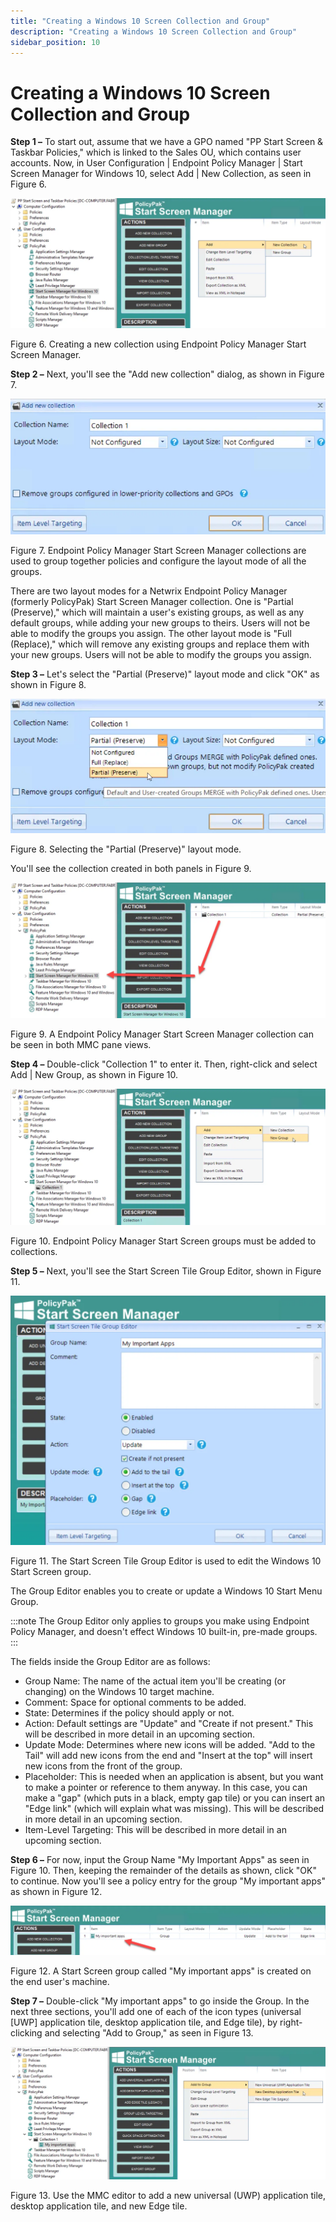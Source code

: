 ```yaml
---
title: "Creating a Windows 10 Screen Collection and Group"
description: "Creating a Windows 10 Screen Collection and Group"
sidebar_position: 10
---
```


# Creating a Windows 10 Screen Collection and Group

**Step 1 –** To start out, assume that we have a GPO named "PP Start Screen & Taskbar Policies,"
which is linked to the Sales OU, which contains user accounts. Now, in User Configuration | Endpoint
Policy Manager | Start Screen Manager for Windows 10, select Add | New Collection, as seen in
Figure 6.

![quickstart_start_screen_manager_1](../assets/startscreen/quickstart_start_screen_manager_1.webp)

Figure 6. Creating a new collection using Endpoint Policy Manager Start Screen Manager.

**Step 2 –** Next, you'll see the "Add new collection" dialog, as shown in Figure 7.

![quickstart_start_screen_manager_2](../assets/startscreen/quickstart_start_screen_manager_2.webp)

Figure 7. Endpoint Policy Manager Start Screen Manager collections are used to group together
policies and configure the layout mode of all the groups.

There are two layout modes for a Netwrix Endpoint Policy Manager (formerly PolicyPak) Start Screen
Manager collection. One is "Partial (Preserve)," which will maintain a user's existing groups, as
well as any default groups, while adding your new groups to theirs. Users will not be able to modify
the groups you assign. The other layout mode is "Full (Replace)," which will remove any existing
groups and replace them with your new groups. Users will not be able to modify the groups you
assign.

**Step 3 –** Let's select the "Partial (Preserve)" layout mode and click "OK" as shown in Figure 8.

![quickstart_start_screen_manager_3](../assets/settings/startscreen/quickstart_start_screen_manager_3.webp)

Figure 8. Selecting the "Partial (Preserve)" layout mode.

You'll see the collection created in both panels in Figure 9.

![quickstart_start_screen_manager_4](../assets/startscreen/quickstart_start_screen_manager_4.webp)

Figure 9. A Endpoint Policy Manager Start Screen Manager collection can be seen in both MMC pane
views.

**Step 4 –** Double-click "Collection 1" to enter it. Then, right-click and select Add | New Group,
as shown in Figure 10.

![quickstart_start_screen_manager_5](../assets/startscreen/quickstart_start_screen_manager_5.webp)

Figure 10. Endpoint Policy Manager Start Screen groups must be added to collections.

**Step 5 –** Next, you'll see the Start Screen Tile Group Editor, shown in Figure 11.

![quickstart_start_screen_manager_6](../assets/startscreen/quickstart_start_screen_manager_6.webp)

Figure 11. The Start Screen Tile Group Editor is used to edit the Windows 10 Start Screen group.

The Group Editor enables you to create or update a Windows 10 Start Menu Group.

:::note
The Group Editor only applies to groups you make using Endpoint Policy Manager, and
doesn't effect Windows 10 built-in, pre-made groups.
:::


The fields inside the Group Editor are as follows:

- Group Name: The name of the actual item you'll be creating (or changing) on the Windows 10 target
  machine.
- Comment: Space for optional comments to be added.
- State: Determines if the policy should apply or not.
- Action: Default settings are "Update" and "Create if not present." This will be described in more
  detail in an upcoming section.
- Update Mode: Determines where new icons will be added. "Add to the Tail" will add new icons from
  the end and "Insert at the top" will insert new icons from the front of the group.
- Placeholder: This is needed when an application is absent, but you want to make a pointer or
  reference to them anyway. In this case, you can make a "gap" (which puts in a black, empty gap
  tile) or you can insert an "Edge link" (which will explain what was missing). This will be
  described in more detail in an upcoming section.
- Item-Level Targeting: This will be described in more detail in an upcoming section.

**Step 6 –** For now, input the Group Name "My Important Apps" as seen in Figure 10. Then, keeping
the remainder of the details as shown, click "OK" to continue. Now you'll see a policy entry for the
group "My important apps" as shown in Figure 12.

![quickstart_start_screen_manager_7](../assets/startscreen/quickstart_start_screen_manager_7.webp)

Figure 12. A Start Screen group called "My important apps" is created on the end user's machine.

**Step 7 –** Double-click "My important apps" to go inside the Group. In the next three sections,
you'll add one of each of the icon types (universal [UWP] application tile, desktop application
tile, and Edge tile), by right-clicking and selecting "Add to Group," as seen in Figure 13.

![quickstart_start_screen_manager_8](../assets/startscreen/quickstart_start_screen_manager_8.webp)

Figure 13. Use the MMC editor to add a new universal (UWP) application tile, desktop application
tile, and new Edge tile.
